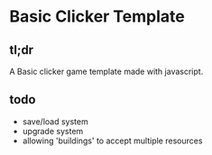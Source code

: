# Basic Clicker Template
## tl;dr
A Basic clicker game template made with javascript.

## todo
* save/load system
* upgrade system
* allowing 'buildings' to accept multiple resources